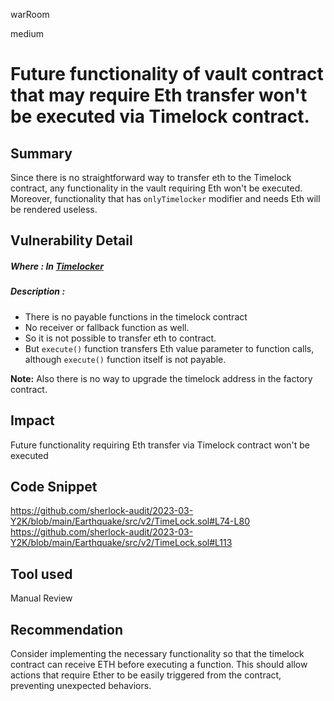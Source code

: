 warRoom

medium

# Future functionality of vault contract that may require Eth transfer won't be executed via Timelock contract.

## Summary
Since there is no straightforward way to transfer eth to the Timelock contract, any functionality in the vault requiring Eth won't be executed. Moreover, functionality that has `onlyTimelocker` modifier and needs Eth will be rendered useless. 
## Vulnerability Detail
##### Where : In [Timelocker](https://github.com/sherlock-audit/2023-03-Y2K/blob/main/Earthquake/src/v2/TimeLock.sol#L74-L121)

##### Description :     
- There is no payable functions in the timelock contract 
- No receiver or fallback function as well. 
- So it is not possible to transfer eth to contract.
- But `execute()` function transfers Eth value parameter to function calls, although `execute()` function itself is not payable.

**Note:** Also there is no way to upgrade the timelock address in the factory contract.
## Impact
Future functionality requiring Eth transfer via Timelock contract won't be executed
## Code Snippet
https://github.com/sherlock-audit/2023-03-Y2K/blob/main/Earthquake/src/v2/TimeLock.sol#L74-L80
https://github.com/sherlock-audit/2023-03-Y2K/blob/main/Earthquake/src/v2/TimeLock.sol#L113



## Tool used
Manual Review
## Recommendation
Consider implementing the necessary functionality so that the timelock contract can receive ETH before executing a function. This should allow actions that require Ether to be easily triggered from the contract, preventing unexpected behaviors. 
